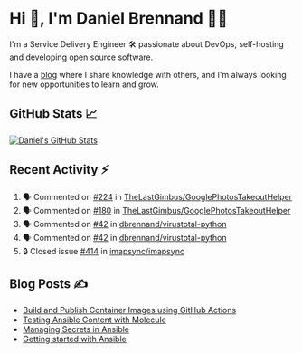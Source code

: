 # Hi 👋, I'm Daniel Brennand 👨‍💻

I'm a Service Delivery Engineer 🛠 passionate about DevOps, self-hosting and developing open source software.

I have a [blog](https://danielbrennand.com/blog/) where I share knowledge with others, and I'm always looking for new opportunities to learn and grow.

## GitHub Stats 📈

[![Daniel's GitHub Stats](https://github-readme-stats-dbrennand.vercel.app/api?username=dbrennand&show_icons=true&count_private=true&hide_border=true&theme=dark)](https://github.com/anuraghazra/github-readme-stats)

## Recent Activity ⚡

<!--START_SECTION:activity-->
1. 🗣 Commented on [#224](https://github.com/TheLastGimbus/GooglePhotosTakeoutHelper/pull/224#issuecomment-1733865843) in [TheLastGimbus/GooglePhotosTakeoutHelper](https://github.com/TheLastGimbus/GooglePhotosTakeoutHelper)
2. 🗣 Commented on [#180](https://github.com/TheLastGimbus/GooglePhotosTakeoutHelper/issues/180#issuecomment-1733797360) in [TheLastGimbus/GooglePhotosTakeoutHelper](https://github.com/TheLastGimbus/GooglePhotosTakeoutHelper)
3. 🗣 Commented on [#42](https://github.com/dbrennand/virustotal-python/issues/42#issuecomment-1732598845) in [dbrennand/virustotal-python](https://github.com/dbrennand/virustotal-python)
4. 🗣 Commented on [#42](https://github.com/dbrennand/virustotal-python/issues/42#issuecomment-1732555389) in [dbrennand/virustotal-python](https://github.com/dbrennand/virustotal-python)
5. 🔒 Closed issue [#414](https://github.com/imapsync/imapsync/issues/414) in [imapsync/imapsync](https://github.com/imapsync/imapsync)
<!--END_SECTION:activity-->

## Blog Posts ✍

<!-- BLOG-POST-LIST:START -->
- [Build and Publish Container Images using GitHub Actions](https://danielbrennand.com/blog/build-and-publish-container-image-gha/)
- [Testing Ansible Content with Molecule](https://danielbrennand.com/blog/testing-ansible-content/)
- [Managing Secrets in Ansible](https://danielbrennand.com/blog/managing-secrets-in-ansible/)
- [Getting started with Ansible](https://danielbrennand.com/blog/getting-started-ansible/)
<!-- BLOG-POST-LIST:END -->
